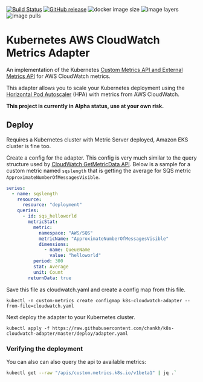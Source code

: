 [![Build Status](https://travis-ci.org/chankh/k8s-cloudwatch-adapter.svg?branch=master)](https://travis-ci.org/chankh/k8s-cloudwatch-adapter)
[![GitHub
release](https://img.shields.io/github/release/chankh/k8s-cloudwatch-adapter.svg?style=plastic)](https://github.com/chankh/k8s-cloudwatch-adapter/releases)
![docker image
size](https://shields.beevelop.com/docker/image/image-size/chankh/k8s-cloudwatch-adapter/latest.svg?style=plastic)
![image
layers](https://shields.beevelop.com/docker/image/layers/chankh/k8s-cloudwatch-adapter/latest.svg?style=plastic)
![image pulls](https://shields.beevelop.com/docker/pulls/chankh/k8s-cloudwatch-adapter.svg?style=plastic)

# Kubernetes AWS CloudWatch Metrics Adapter

An implementation of the Kubernetes [Custom Metrics API and External Metrics
API](https://kubernetes.io/docs/tasks/run-application/horizontal-pod-autoscale/#support-for-metrics-apis)
for AWS CloudWatch metrics.

This adapter allows you to scale your Kubernetes deployment using the [Horizontal Pod
Autoscaler](https://kubernetes.io/docs/tasks/run-application/horizontal-pod-autoscale/) (HPA) with
metrics from AWS CloudWatch.

**This project is currently in Alpha status, use at your own risk.**

## Deploy
Requires a Kubernetes cluster with Metric Server deployed, Amazon EKS cluster is fine too.

Create a config for the adapter. This config is very much similar to the query structure used by
[CloudWatch GetMetricData API](https://docs.aws.amazon.com/AmazonCloudWatch/latest/APIReference/API_GetMetricData.html).
Below is a sample for a custom metric named `sqslength` that is getting the average for SQS metric
`ApproximateNumberOfMessagesVisible`.

```yaml
series:
  - name: sqslength
    resource:
      resource: "deployment"
    queries:
      - id: sqs_helloworld
        metricStat:
          metric:
            namespace: "AWS/SQS"
            metricName: "ApproximateNumberOfMessagesVisible"
            dimensions:
              - name: QueueName
                value: "helloworld"
          period: 300
          stat: Average
          unit: Count
        returnData: true
```

Save this file as cloudwatch.yaml and create a config map from this file.

```
kubectl -n custom-metrics create configmap k8s-cloudwatch-adapter --from-file=cloudwatch.yaml

```

Next deploy the adapter to your Kubernetes cluster.

```
kubectl apply -f https://raw.githubusercontent.com/chankh/k8s-cloudwatch-adapter/master/deploy/adapter.yaml
```

### Verifying the deployment
You can also can also query the api to available metrics:

```bash
kubectl get --raw "/apis/custom.metrics.k8s.io/v1beta1" | jq .`
```

